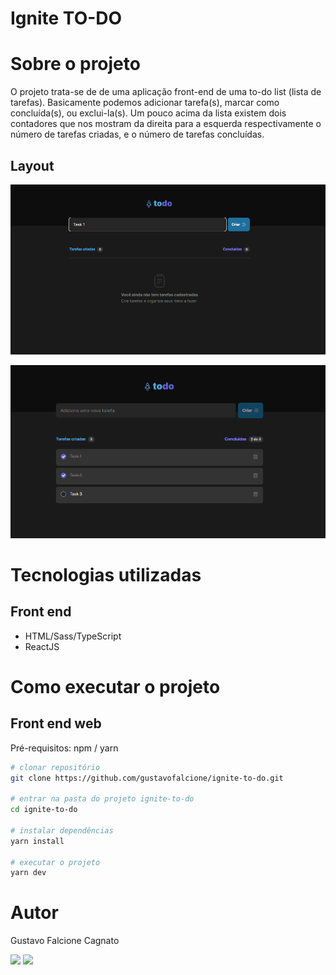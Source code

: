 # Ignite TO-DO

# Sobre o projeto

O projeto trata-se de de uma aplicação front-end de uma to-do list (lista de tarefas). Basicamente podemos adicionar tarefa(s), marcar como concluída(s), 
ou exclui-la(s). Um pouco acima da lista existem dois contadores que nos mostram da direita para a esquerda respectivamente o número de tarefas criadas, 
e o número de tarefas concluídas.

## Layout
![Web 1](https://github.com/gustavofalcione/ignite-to-do/blob/main/assets/layout1.png)

![Web 2](https://github.com/gustavofalcione/ignite-to-do/blob/main/assets/layout2.png)

# Tecnologias utilizadas
## Front end
- HTML/Sass/TypeScript
- ReactJS

# Como executar o projeto

## Front end web
Pré-requisitos: npm / yarn

```bash
# clonar repositório
git clone https://github.com/gustavofalcione/ignite-to-do.git

# entrar na pasta do projeto ignite-to-do
cd ignite-to-do

# instalar dependências
yarn install

# executar o projeto
yarn dev
```

# Autor

Gustavo Falcione Cagnato

<div> 
  <a href="mailto:falcionegustavo@gmail.com"><img src="https://img.shields.io/badge/-Gmail-%23333?style=for-the-badge&logo=gmail&logoColor=white" target="_blank"></a>
  <a href="https://www.linkedin.com/in/gustavo-falcione-cagnato" target="_blank"><img src="https://img.shields.io/badge/-LinkedIn-%230077B5?style=for-the-badge&logo=linkedin&logoColor=white" target="_blank"></a>
</div>
